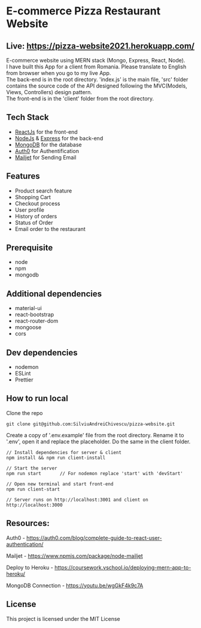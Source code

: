 # E-commerce Pizza Restaurant Website

## Live: https://pizza-website2021.herokuapp.com/

E-commerce website using MERN stack (Mongo, Express, React, Node).  
I have built this App for a client from Romania. Please translate to English from browser when you go to my live App.  
The back-end is in the root directory. 'index.js' is the main file, 'src' folder contains the source code of the API designed following the MVC(Models, Views, Controllers) design pattern.  
The front-end is in the 'client' folder from the root directory.

## Tech Stack

- [ReactJs](https://reactjs.org/) for the front-end
- [NodeJs](https://nodejs.org/en/) & [Express](http://expressjs.com/) for the back-end
- [MongoDB](https://www.mongodb.com/) for the database
- [Auth0](https://auth0.com/docs) for Authentification
- [Mailjet](https://www.mailjet.com/) for Sending Email

## Features

- Product search feature
- Shopping Cart
- Checkout process
- User profile
- History of orders
- Status of Order
- Email order to the restaurant

## Prerequisite

- node
- npm
- mongodb

## Additional dependencies

- material-ui
- react-bootstrap
- react-router-dom
- mongoose
- cors

## Dev dependencies

- nodemon
- ESLint
- Prettier

## How to run local

Clone the repo

```
git clone git@github.com:SilviuAndreiChivescu/pizza-website.git
```

Create a copy of '.env.example' file from the root directory. Rename it to '.env', open it and replace the placeholder. Do the same in the client folder.

```
// Install dependencies for server & client
npm install && npm run client-install

// Start the server
npm run start       // For nodemon replace 'start' with 'devStart'

// Open new terminal and start front-end
npm run client-start

// Server runs on http://localhost:3001 and client on http://localhost:3000
```

## Resources:

Auth0 - https://auth0.com/blog/complete-guide-to-react-user-authentication/

Mailjet - https://www.npmjs.com/package/node-mailjet

Deploy to Heroku - https://coursework.vschool.io/deploying-mern-app-to-heroku/

MongoDB Connection - https://youtu.be/wgGkF4k9c7A

## License

This project is licensed under the MIT License
